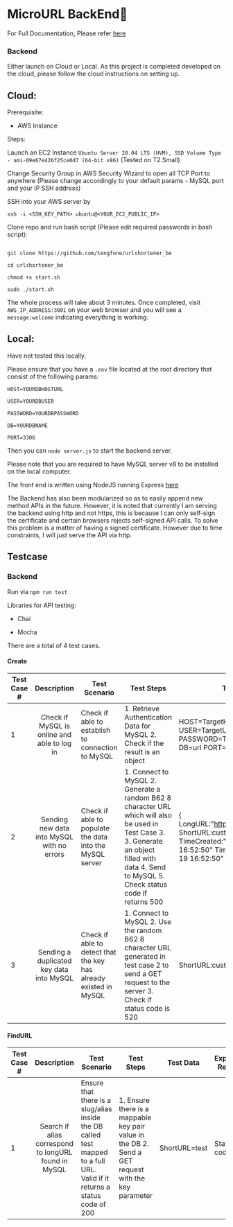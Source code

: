 
# MicroURL BackEnd🔗

For Full Documentation, Please refer [here](https://github.com/tengfone/urlshortener)

### Backend

Either launch on Cloud or Local. As this project is completed developed on the cloud, please follow the cloud instructions on setting up.

## Cloud:  

Prerequisite:  
- AWS Instance  

Steps:

Launch an EC2 Instance ```Ubuntu Server 20.04 LTS (HVM), SSD Volume Type - ami-09e67e426f25ce0d7 (64-bit x86)``` (Tested on T2.Small)  

Change Security Group in AWS Security Wizard to open all TCP Port to anywhere (Please change accordingly to your default params - MySQL port and your IP SSH address)

SSH into your AWS server by  
```
ssh -i <SSH_KEY_PATH> ubuntu@<YOUR_EC2_PUBLIC_IP>
```

Clone repo and run bash script (Please edit required passwords in bash script):
```

git clone https://github.com/tengfone/urlshortener_be

cd urlshortener_be

chmod +x start.sh

sudo ./start.sh
```

The whole process will take about 3 minutes. Once completed, visit ```AWS_IP_ADDRESS:3001``` on your web browser and you will see a ```message:welcome``` indicating everything is working.  

## Local:  
Have not tested this locally.

Please ensure that you have a ```.env``` file located at the root directory that consist of the following params:

```
HOST=YOURDBHOSTURL

USER=YOURDBUSER

PASSWORD=YOURDBPASSWORD

DB=YOURDBNAME

PORT=3306
```

Then you can ```node server.js``` to start the backend server.

Please note that you are required to have MySQL server v8 to be installed on the local computer.

  

The front end is written using NodeJS running Express [here](https://github.com/tengfone/urlshortener_be)

  

The Backend has also been modularized so as to easily append new method APIs in the future. However, it is noted that currently I am serving the backend using http and not https, this is because I can only self-sign the certificate and certain browsers rejects self-signed API calls. To solve this problem is a matter of having a signed certificate. However due to time constraints, I will just serve the API via http.

  

## Testcase

### Backend

  

Run via ```npm run test```

  

Libraries for API testing:

- Chai

- Mocha

  

There are a total of 4 test cases.

#### Create

  | Test Case # | Description | Test Scenario | Test Steps | Test Data | Expected Results | Actual Results | Pass / Fail |
|-|:-:|-|-|-|-|-|-|
| 1 | Check if MySQL is online and able to log in | Check if able to establish to connection to MySQL | 1. Retrieve Authentication Data for MySQL 2. Check if the result is an object | HOST=TargetHost USER=TargetUser PASSWORD=TargetPassword DB=url PORT=3306 | An Object | Object Returned | Pass |
| 2 | Sending new data into MySQL with no errors | Check if able to populate the data into the MySQL server | 1. Connect to MySQL 2. Generate a random B62 8 character URL which will also be used in Test Case 3. 3. Generate an object filled with data 4. Send to MySQL 5. Check status code if returns 500 | { LongURL:"http://www.google.com" ShortURL:customB62GeneratedURL TimeCreated:"2021-06-19 16:52:50" TimeExpire:"2021-06-19 16:52:50" } | Status Code 200 | Status Code 200 | Pass |
| 3 | Sending a duplicated key data into MySQL | Check if able to detect that the key has already existed in MySQL | 1. Connect to MySQL 2. Use the random B62 8 character URL generated in test case 2 to send a GET request to the server 3. Check if status code is 520 | ShortURL:customB62GeneratedURL | Status Code 520 | Status Code 520 | Pass |
  

#### FindURL


| Test Case # | Description | Test Scenario | Test Steps | Test Data | Expected Results | Actual Results | Pass / Fail |
|-|:-:|-|-|-|-|-|-|
| 1 | Search if alias correspond to longURL found in MySQL | Ensure that there is a slug/alias inside the DB called test mapped to a full URL. Valid if it returns a status code of 200 | 1. Ensure there is a mappable key pair value in the DB 2. Send a GET request with the key parameter | ShortURL=test | Status code 200 | Status code 200 | Pass |